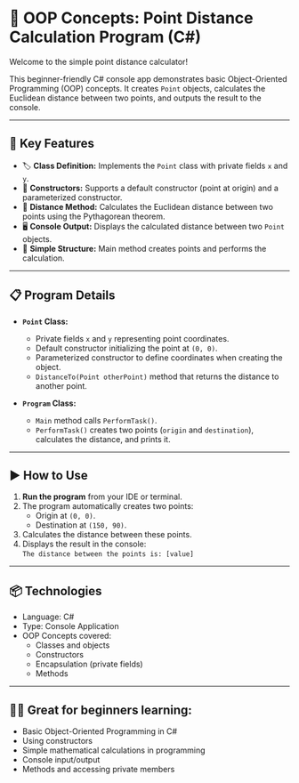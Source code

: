 # 📐 OOP Concepts: Point Distance Calculation Program (C#)

Welcome to the simple point distance calculator!

This beginner-friendly C# console app demonstrates basic Object-Oriented Programming (OOP) concepts. It creates `Point` objects, calculates the Euclidean distance between two points, and outputs the result to the console.

---

## 🚀 Key Features

- 🏷 **Class Definition:** Implements the `Point` class with private fields `x` and `y`.
- 🔧 **Constructors:** Supports a default constructor (point at origin) and a parameterized constructor.
- 📐 **Distance Method:** Calculates the Euclidean distance between two points using the Pythagorean theorem.
- 🖥 **Console Output:** Displays the calculated distance between two `Point` objects.
- 🔄 **Simple Structure:** Main method creates points and performs the calculation.

---

## 📋 Program Details

- **`Point` Class:**
  - Private fields `x` and `y` representing point coordinates.
  - Default constructor initializing the point at `(0, 0)`.
  - Parameterized constructor to define coordinates when creating the object.
  - `DistanceTo(Point otherPoint)` method that returns the distance to another point.

- **`Program` Class:**
  - `Main` method calls `PerformTask()`.
  - `PerformTask()` creates two points (`origin` and `destination`), calculates the distance, and prints it.

---

## ▶️ How to Use

1. **Run the program** from your IDE or terminal.
2. The program automatically creates two points: 
   - Origin at `(0, 0)`.
   - Destination at `(150, 90)`.
3. Calculates the distance between these points.
4. Displays the result in the console:  
   `The distance between the points is: [value]`

---

## 📦 Technologies

- Language: C#
- Type: Console Application
- OOP Concepts covered:
  - Classes and objects
  - Constructors
  - Encapsulation (private fields)
  - Methods

---

## 👨‍🎓 Great for beginners learning:

- Basic Object-Oriented Programming in C#
- Using constructors
- Simple mathematical calculations in programming
- Console input/output
- Methods and accessing private members
